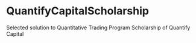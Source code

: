 # QuantifyCapitalScholarship
Selected solution to Quantitative Trading Program Scholarship of Quantify Capital
